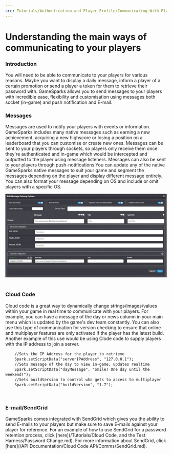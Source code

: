 ```yaml
---
src: Tutorials/Authentication and Player Profile/Communicating With Players.md
---
```


# Understanding the main ways of communicating to your players

### Introduction

You will need to be able to communicate to your players for various reasons. Maybe you want to display a daily message, inform a player of a certain promotion or send a player a token for them to retrieve their password with. GameSparks allows you to send messages to your players with incredible ease, flexibility and customisation using messages both socket (in-game) and push notification and E-mail.  

### Messages

Messages are used to notify your players with events or information. GameSparks includes many native messages such as earning a new achievement, acquiring a new highscore or losing a position on a leaderboard that you can customise or create new ones. Messages can be sent to your players through sockets, so players only receive them once they're authenticated and in-game which would be intercepted and outputted to the player using message listeners. Messages can also be sent to your players through push-notifications.You can update any of the native GameSparks native messages to suit your game and segment the messages depending on the player and display different message entirely. You can also format your message depending on OS and include or omit players with a specific OS.


![](img/PlayerCom/1.jpg)
 

### Cloud Code

Cloud code is a great way to dynamically change strings/images/values within your game in real time to communicate with your players. For example, you can have a message of the day or news column in your main menu which is updated by the game's dev team constantly. You can also use this type of communication for version checking to ensure that online and multiplayer features are only activated if the player has the latest build. Another example of this use would be using Clode code to supply players with the IP address to join a server.

```
    //Sets the IP Address for the player to retrieve
    Spark.setScriptData("serverIPAddress", "127.0.0.1");
    //Sets message of the day to view in-game, updates realtime
    Spark.setScriptData("dayMessage", "Smile! One day until the weekend!");
    //Sets buildVersion to control who gets to access to multiplayer
    Spark.setScriptData("buildVersion", "1.7");
```

 

### E-mail/SendGrid

GameSparks comes integrated with SendGrid which gives you the ability to send E-mails to your players but make sure to save E-mails against your player for reference. For an example of how to use SendGrid for a password retention process, click [here](/Tutorials/Cloud Code, and the Test Harness/Password Change.md). For more information about SendGrid, click [here](/API Documentation/Cloud Code API/Comms/SendGrid.md).
